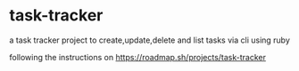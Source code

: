 # task-tracker
a task tracker project to create,update,delete and list tasks via cli using ruby

following the instructions on https://roadmap.sh/projects/task-tracker
